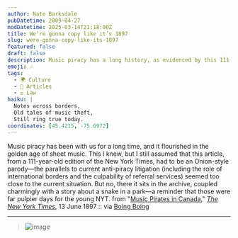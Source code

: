 ```yaml
---
author: Nate Barksdale
pubDatetime: 2009-04-27
modDatetime: 2025-03-14T21:18:00Z
title: We’re gonna copy like it’s 1897
slug: were-gonna-copy-like-its-1897
featured: false
draft: false
description: Music piracy has a long history, as evidenced by this 111-year-old New York Times article discussing the early challenges of copyright in the music industry.
emoji: 🎶
tags:
  - 🌍 Culture
  - 📖 Articles
  - ⚖️ Law
haiku: |
  Notes across borders,  
  Old tales of music theft,  
  Still ring true today.
coordinates: [45.4215, -75.6972]
---
```


Music piracy has been with us for a long time, and it flourished in the golden age of sheet music. This I knew, but I still assumed that this article, from a 111-year-old edition of the New York Times, had to be an Onion-style parody—the parallels to current anti-piracy litigation (including the role of international borders and the culpability of referral services) seemed too close to the current situation. But no, there it sits in the archive, coupled charmingly with a story about a snake in a park—a reminder that those were far pulpier days for the young NYT. from "[Music Pirates in Canada](http://query.nytimes.com/mem/archive-free/pdf?_r=1&res=9A07E7DB1F39E433A25750C1A9609C94669ED7CF)," [_The New York Times_](http://query.nytimes.com/mem/archive-free/pdf?_r=1&res=9A07E7DB1F39E433A25750C1A9609C94669ED7CF), 13 June 1897 :: via [Boing Boing](http://web.archive.org/web/20240923074918/https://boingboing.net/2009/04/26/canadian-music-pirat.html)

---

> ![image](http://culture-making.com/media/canadianpirates.jpg)
